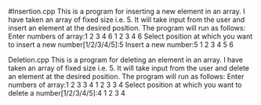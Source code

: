 #Insertion.cpp
This is a program for inserting a new element in an array. I have taken an array of fixed size i.e. 5. It will take input from the user and insert an element at the desired position.
The program will run as follows:
Enter numbers of array:1
2
3
4
6
1 2 3 4 6
Select position at which you want to insert a new number[1/2/3/4/5]:5
Insert a new number:5
1 2 3 4 5 6

Deletion.cpp
This is a program for deleting an element in an array. I have taken an array of fixed size i.e. 5. It will take input from the user and delete an element at the desired position.
The program will run as follows:
Enter numbers of array:1
2
3
3
4
1 2 3 3 4
Select position at which you want to delete a number[1/2/3/4/5]:4
1 2 3 4